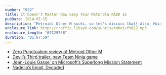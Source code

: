 ```yaml
---
number: "022"
title: It Doesn't Matter How Sexy Your Motorola RAZR Is
pubDate: 2014-07-15
description: "Metroid: Other M sucks, so let's discuss that! Also, Microsoft, Apple, and Google: whose business plan and corporate culture will be successful in the brave new world of computing? Should Microsoft retreat into business intelligence and infrastructure like IBM? Can Apple live off their high-end prestige forever? Will Google search ever lose its place in our lives?"
enclosure_link: http://traffic.libsyn.com/sunriserobot/ft022.mp3
enclosure_length: "67129738"
duration: "01:07:59"
---
```


- [Zero Punctuation review of Metroid Other M](http://www.escapistmagazine.com/videos/view/zero-punctuation/2015-Metroid-Other-M)
- [Devil’s Third trailer, new Team Ninja game](https://www.youtube.com/watch?v=7yTldFe2m-A)
- [Jean-Louie Gasse’ on Microsoft’s Superlong Mission Statement](http://www.mondaynote.com/2014/07/13/microsofts-new-ceo-needs-an-editor/)
- [Nadella’s Email, Decoded](http://expletiveinserted.com/2014/07/13/satya-nadellas-email-decoded/)
